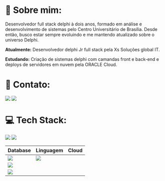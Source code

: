# 💫 Sobre mim:

Desenvolvedor full stack delphi à dois anos, formado em análise e desenvolvimento de sistemas pelo Centro Universitário de Brasília. Desde então, busco estar sempre evoluindo e me mantendo atualizado sobre o universo Delphi.  

**Atualmente:** Desenvolvedor delphi Jr full stack pela Xs Soluções global IT.

**Estudando:** Criação de sistemas delphi com camandas front e back-end e deploys de servidores em nuvem pela ORACLE Cloud.

# 📧 Contato:

<a href="mailto:gui-arujo@outlook.com"><img src="https://img.shields.io/badge/Microsoft_Outlook-0078D4?style=for-the-badge&logo=microsoft-outlook&logoColor=white"/><a/>
<a href="https://www.linkedin.com/in/guilherme-araujo-da-cruz-9b603818a/"><img src="https://img.shields.io/badge/LinkedIn-0077B5?style=for-the-badge&logo=linkedin&logoColor=white"/><a/>

# 💻 Tech Stack:




<img src="https://img.shields.io/badge/Oracle-F80000?style=for-the-badge&logo=oracle&logoColor=white"/>

<img src="https://img.shields.io/badge/git-%23F05033.svg?style=for-the-badge&logo=git&logoColor=white"/>

|  Database | Linguagem  | Cloud         | 
|------------| -----------|---------------|
|<img src="https://img.shields.io/badge/mysql-4479A1.svg?style=for-the-badge&logo=mysql&logoColor=white"/>             |<img src="https://img.shields.io/badge/Delphi-CC342D?style=for-the-badge&logo=delphi&logoColor=white"/>            |               |
|<img src="https://img.shields.io/badge/sqlite-%2307405e.svg?style=for-the-badge&logo=sqlite&logoColor=white"/>        |                                                                                                                   |               |
|<img src="https://img.shields.io/badge/Firebird-orange?style=for-the-badge"/>                                         |                                                                                                                   |               |
